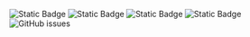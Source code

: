 ![Static Badge](https://img.shields.io/badge/blacklists-60-000000) ![Static Badge](https://img.shields.io/badge/blacklisted-3094449-cc0000) ![Static Badge](https://img.shields.io/badge/whitelisted-2242-00CC00) ![Static Badge](https://img.shields.io/badge/streaming_blacklist-28106-000000) ![GitHub issues](https://img.shields.io/github/issues/fabriziosalmi/blacklists)
